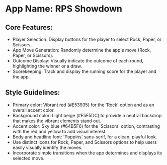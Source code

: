 # **App Name**: RPS Showdown

## Core Features:

- Player Selection: Display buttons for the player to select Rock, Paper, or Scissors.
- App Move Generation: Randomly determine the app's move (Rock, Paper, or Scissors).
- Outcome Display: Visually indicate the outcome of each round, highlighting the winner or a draw.
- Scorekeeping: Track and display the running score for the player and the app.

## Style Guidelines:

- Primary color: Vibrant red (#E53935) for the 'Rock' option and as an overall accent color.
- Background color: Light beige (#F5F5DC) to provide a neutral backdrop that makes the vibrant elements stand out.
- Accent color: Sky blue (#64B5F6) for the 'Scissors' option, contrasting with the red and yellow to add visual interest.
- Body and headline font: 'Poppins' sans-serif, for a clean, playful look.
- Use distinct icons for Rock, Paper, and Scissors options to help users easily visually identify the moves.
- Incorporate simple transitions when the app determines and displays its selected move.